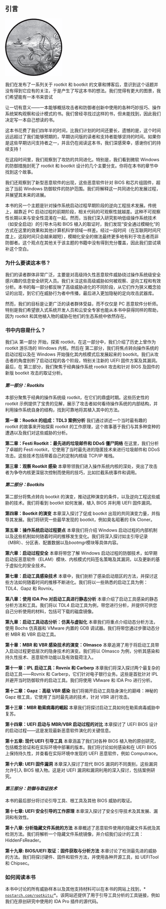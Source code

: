 ## **引言**

![图片](img/common.jpg)

我们在发布了一系列关于 rootkit 和 bootkit 的文章和博客后，意识到这个话题并没有得到它应有的关注，于是产生了写这本书的想法。我们觉得有更大的图景，我们希望能有一本书来尝试

让一切有意义——一本能够概括攻击者和防御者创新中使用的各种巧妙技巧、操作系统架构观察和设计模式的书。我们曾经寻找过这样的书，但未能找到，因此我们决定写一本自己想读的书。

这本书花费了我们四年半的时间，比我们计划的时间还要长，遗憾的是，这个时间远远超过了我们能够预期的，早期访问版的读者和支持者能够坚持的时间。如果你是这些早期访问支持者之一，并且仍在阅读这本书，我们深感荣幸，感谢你们的持续支持！

在这段时间里，我们观察到了攻防的共同进化。特别是，我们看到微软 Windows 的防御措施封死了 rootkit 和 bootkit 设计的几个主要分支。你将在本书的章节中找到这个故事。

我们还观察到了新型恶意软件的出现，这些恶意软件针对 BIOS 和芯片组固件，超出了当前 Windows 防御软件的防护范围。我们将解释这一共同进化的发展过程，并展望其未来的进展。

本书的另一个主题是针对操作系统启动过程早期阶段的逆向工程技术发展。传统上，越靠近 PC 启动过程的前期阶段，相关代码的可观察性就越差。这种不可观察性长期以来与安全性混淆在一起。然而，当我们深入研究影响低级操作系统技术（如安全启动）的引导木马和 BIOS 植入的取证时，我们发现“安全通过模糊化”的方式在这里的效果和其他计算机科学领域一样差。经过一段时间（在互联网时间尺度上，这段时间只会越来越短），模糊化安全的做法最终更多地有利于攻击者而非防御者。这个观点在其他关于该主题的书籍中没有得到充分覆盖，因此我们尝试填补这个空白。

### **为什么要读这本书？**

我们的读者群体非常广泛，主要是对高级持久性恶意软件威胁绕过操作系统级安全感兴趣的信息安全研究人员。我们关注这些高级威胁如何被观察、逆向工程和有效分析。本书的每一部分都反映了高级威胁进化的不同阶段，从它们作为狭义概念验证的出现，到它们在威胁行为者中传播，最后进入更加隐秘的定向攻击武器库。

然而，我们的目标是让更广泛的读者群体受益，而不仅仅是 PC 恶意软件分析师。特别是我们希望嵌入式系统开发人员和云安全专家也能从本书中获得同样的帮助，因为 rootkit 和其他植入物的威胁在他们的生态系统中依然存在。

### **书中内容是什么？**

我们从 第一部分 开始，探索 rootkit，在这一部分中，我们介绍了历史上曾作为 rootkit 游乐场的 Windows 内核。然后在 第二部分，我们将焦点转向操作系统的启动过程以及在 Windows 开始强化其内核模式后发展起来的 bootkit。我们从攻击者的角度剖析了启动过程的各个阶段，特别关注新的 UEFI 固件方案及其漏洞。最后，在 第三部分，我们聚焦于经典操作系统 rootkit 攻击和针对 BIOS 及固件的新版 bootkit 攻击的取证分析。

#### ***第一部分：Rootkits***

本部分聚焦于经典的操作系统级 rootkit，在它们的鼎盛时期。这些历史性的 rootkit 示例提供了宝贵的见解，展示了攻击者如何看待操作系统的内部结构，并利用操作系统自身的结构，找到可靠地将其植入其中的方法。

**第一章：Rootkit 的组成：TDL3 案例分析** 我们通过讲述一个当时最有趣的 rootkit 的故事来开始探索 rootkit 的工作原理，这个故事基于我们与其多种变种的遭遇以及我们对这些威胁的分析。

**第二章：Festi Rootkit：最先进的垃圾邮件和 DDoS 僵尸网络** 在这里，我们分析了卓越的 Festi rootkit，它使用了当时最先进的隐匿技术来进行垃圾邮件和 DDoS 攻击。这些技术包括带着自己的定制内核级 TCP/IP 堆栈。

**第三章：观察 Rootkit 感染** 本章带领我们进入操作系统内核的深处，突出了攻击者为争夺内核更深层次控制而使用的技巧，比如拦截系统事件和调用。

#### ***第二部分：Bootkits***

第二部分将焦点转向 bootkit 的演变，推动这种演变的条件，以及逆向工程这些威胁的技术。我们将看到 bootkit 如何发展，植入 BIOS 并利用 UEFI 固件漏洞。

**第四章：Bootkit 的演变** 本章深入探讨了促成 bootkit 出现的共同演变力量，并指导其发展。我们将研究一些最早发现的 bootkit，例如臭名昭著的 Elk Cloner。

**第五章：操作系统启动过程要点** 本章我们将介绍 Windows 启动过程的内部机制以及这些机制如何随着时间的推移发生变化。我们将深入探讨如主引导记录（MBR）、分区表、配置数据以及*bootmgr*模块等具体内容。

**第六章：启动过程安全** 本章将带您了解 Windows 启动过程的防御技术，如早期启动反恶意软件（ELAM）模块、内核模式代码签名策略及其漏洞，以及更新的基于虚拟化的安全技术。

**第七章：启动工具感染技术** 本章中，我们剖析了感染启动扇区的方法，并探讨这些方法如何随着时间的推移不断进化。我们将以一些熟悉的启动工具为例：TDL4、Gapz 和 Rovnix。

**第八章：使用 IDA Pro 对启动工具进行静态分析** 本章介绍了启动工具感染的静态分析方法和工具。我们将以 TDL4 启动工具为例，带您进行分析，并提供可供您自己分析使用的材料，包括可下载的磁盘镜像。

**第九章：启动工具动态分析：仿真与虚拟化** 本章我们将重点介绍动态分析方法，使用 Bochs 仿真器和 VMware 内置的 GDB 调试器。我们将带您通过步骤动态分析 MBR 和 VBR 启动工具。

**第十章：MBR 和 VBR 感染技术的演变：Olmasco** 本章追溯了用于将启动工具带入启动过程更低层次的隐身技术的演变。我们将以 Olmasco 为例，分析其感染和持久性技术、恶意软件功能以及有效载荷注入。

**第十一章：IPL 启动工具：Rovnix 和 Carberp** 本章我们将深入探讨两个最复杂的启动工具——Rovnix 和 Carberp，它们针对电子银行业务。这些是首批针对 IPL 并避开当时防御软件的启动工具。我们将使用 VMware 和 IDA Pro 进行分析。

**第十二章：Gapz：高级 VBR 感染** 我们将揭开启动工具隐身演化的巅峰：神秘的 Gapz 根工具，它使用了当时最先进的技术，针对 VBR 进行攻击。

**第十三章：MBR 勒索病毒的崛起** 本章我们将探讨启动工具如何在勒索病毒威胁中复苏。

**第十四章：UEFI 启动与 MBR/VBR 启动过程的对比** 本章探讨了 UEFI BIOS 设计的启动过程——这是发现最新恶意软件演化的关键信息。

**第十五章: 现代 UEFI 引导工具** 本章涵盖了我们对各种 BIOS 植入物的原创研究，包括概念验证和在实际环境中部署的版本。我们将讨论如何感染和在 UEFI BIOS 上保持持久性，并查看在实际环境中发现的 UEFI 恶意软件，例如 Computrace。

**第十六章: UEFI 固件漏洞** 本章深入探讨了现代 BIOS 漏洞的不同类别，这些漏洞允许引入 BIOS 植入物。这是对 UEFI 漏洞和漏洞利用的深入探讨，包括案例研究。

#### ***第三部分：防御与取证技术***

本书的最后部分将讨论引导工具、根工具及其他 BIOS 威胁的取证。

**第十七章: UEFI 安全引导的工作原理** 本章深入探讨了安全引导技术及其发展、漏洞和有效性。

**第十八章: 分析隐藏文件系统的方法** 本章概述了恶意软件使用的隐藏文件系统及其检测方法。我们将解析一个隐藏文件系统镜像，并介绍我们设计的工具：HiddenFsReader。

**第十九章: BIOS/UEFI 取证：固件获取与分析方法** 本章讨论了检测最先进的威胁的方法。我们将探讨硬件、固件和软件方法，并使用各种开源工具，如 UEFITool 和 Chipsec。

### **如何阅读本书**

本书中讨论的所有威胁样本以及其他支持材料可以在本书的网站上找到，* [`nostarch.com/rootkits/`](https://nostarch.com/rootkits/)*。该网站还提供了用于引导工具分析的工具链接，例如我们在原创研究中使用的 IDA Pro 插件的源代码。
